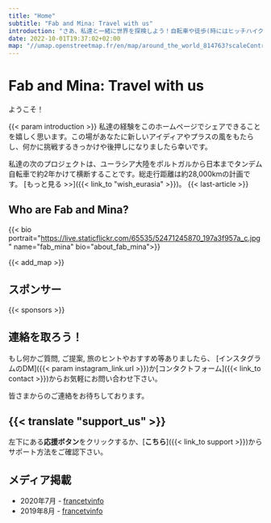 ```yaml
---
title: "Home"
subtitle: "Fab and Mina: Travel with us"
introduction: "さあ、私達と一緒に世界を探検しよう！自転車や徒歩(時にはヒッチハイク)といった、なるべく二酸化炭素排出量の少ない移動方法で、この美しい星を旅しましょう。"
date: 2022-10-01T19:37:02+02:00
map: "//umap.openstreetmap.fr/en/map/around_the_world_814763?scaleControl=false&miniMap=false&scrollWheelZoom=false&zoomControl=true&allowEdit=false&moreControl=true&searchControl=null&tilelayersControl=null&embedControl=null&datalayersControl=true&onLoadPanel=undefined&captionBar=false#1/25.01/111.45"
---
```


# Fab and Mina: Travel with us
ようこそ！

{{< param introduction >}}
私達の経験をこのホームページでシェアできることを嬉しく思います。この場があなたに新しいアイディアやプラスの風をもたらし、何かに挑戦するきっかけや後押しになりましたら幸いです。

私達の次のプロジェクトは、ユーラシア大陸をポルトガルから日本までタンデム自転車で約2年かけて横断することです。総走行距離は約28,000kmの計画です。
[もっと見る >>]({{< link_to "wish_eurasia" >}})。
{{< last-article >}}




## Who are Fab and Mina?
{{< bio portrait="https://live.staticflickr.com/65535/52471245870_197a3f957a_c.jpg" name="fab_mina" bio="about_fab_mina">}}



{{< add_map >}}

## スポンサー
{{< sponsors >}}

## 連絡を取ろう！

もし何かご質問, ご提案, 旅のヒントやおすすめ等ありましたら、 [インスタグラムのDM]({{< param instagram_link.url >}})か[コンタクトフォーム]({{< link_to contact >}})からお気軽にお問い合わせ下さい。

皆さまからのご連絡をお待ちしております。
## {{< translate "support_us" >}}
左下にある**応援ボタン**をクリックするか、[**こちら**]({{< link_to support >}})からサポート方法をご確認下さい。

## メディア掲載
- 2020年7月 - [francetvinfo](https://la1ere.francetvinfo.fr/nouvellecaledonie/caledoniens-ailleurs-fabien-nomade-suspens-850376.html)
- 2019年8月 - [francetvinfo](https://la1ere.francetvinfo.fr/nouvellecaledonie/caledoniens-ailleurs-fabien-selle-nouvelles-aventures-721516.html)